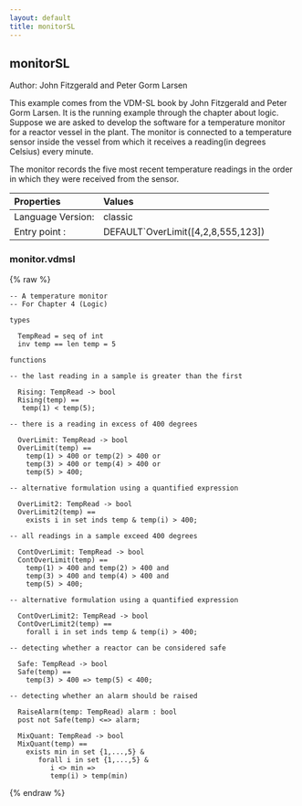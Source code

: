 ```yaml
---
layout: default
title: monitorSL
---
```


## monitorSL
Author: John Fitzgerald and Peter Gorm Larsen


This example comes from the VDM-SL book by John Fitzgerald and Peter Gorm
Larsen. It is the running example through the chapter about logic. 
Suppose we are asked to develop the software for a temperature
monitor for a reactor vessel in the plant. The monitor is connected to
a temperature sensor inside the vessel from which it receives a
reading(in degrees Celsius) every minute.

The monitor records the five most recent temperature readings in the
order in which they were received from the sensor.


| Properties | Values          |
| :------------ | :---------- |
|Language Version:| classic|
|Entry point     :| DEFAULT`OverLimit([4,2,8,555,123])|


### monitor.vdmsl

{% raw %}
~~~
-- A temperature monitor
-- For Chapter 4 (Logic)

types

  TempRead = seq of int
  inv temp == len temp = 5

functions

-- the last reading in a sample is greater than the first

  Rising: TempRead -> bool
  Rising(temp) ==
   temp(1) < temp(5);

-- there is a reading in excess of 400 degrees

  OverLimit: TempRead -> bool
  OverLimit(temp) ==
    temp(1) > 400 or temp(2) > 400 or 
    temp(3) > 400 or temp(4) > 400 or 
    temp(5) > 400;

-- alternative formulation using a quantified expression

  OverLimit2: TempRead -> bool
  OverLimit2(temp) ==
    exists i in set inds temp & temp(i) > 400;

-- all readings in a sample exceed 400 degrees

  ContOverLimit: TempRead -> bool
  ContOverLimit(temp) ==
    temp(1) > 400 and temp(2) > 400 and 
    temp(3) > 400 and temp(4) > 400 and 
    temp(5) > 400;

-- alternative formulation using a quantified expression

  ContOverLimit2: TempRead -> bool
  ContOverLimit2(temp) ==
    forall i in set inds temp & temp(i) > 400;

-- detecting whether a reactor can be considered safe

  Safe: TempRead -> bool
  Safe(temp) ==
    temp(3) > 400 => temp(5) < 400;

-- detecting whether an alarm should be raised

  RaiseAlarm(temp: TempRead) alarm : bool
  post not Safe(temp) <=> alarm;

  MixQuant: TempRead -> bool
  MixQuant(temp) ==
    exists min in set {1,...,5} &
       forall i in set {1,...,5} &
          i <> min =>
          temp(i) > temp(min)

~~~
{% endraw %}

